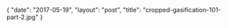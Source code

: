 {
   "date": "2017-05-19",
   "layout": "post",
   "title": "cropped-gasification-101-part-2.jpg"
}

